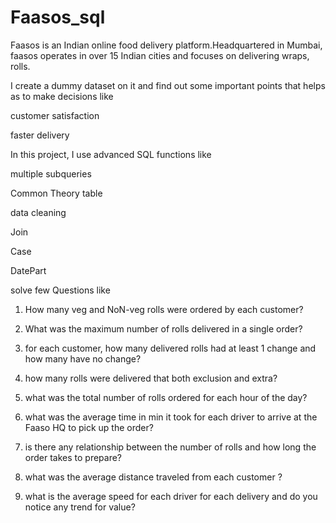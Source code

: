 # Faasos_sql
Faasos is an Indian online food delivery platform.Headquartered in Mumbai, faasos operates in over 15 Indian cities and focuses on delivering wraps, rolls.

I create a dummy dataset on it and find out some important points that helps as
to make decisions like

customer satisfaction 

faster delivery

In this project, I use advanced SQL functions like

multiple subqueries

Common Theory table

data cleaning 

Join

Case

DatePart

solve few Questions like 

1. How many veg and NoN-veg rolls were ordered by each customer?

2. What was the maximum number of rolls delivered in a single order?

3. for each customer, how many delivered rolls had at least 1 change and how many have no change?

4. how many rolls were delivered that both exclusion and extra?

5. what was the total number of rolls ordered for each hour of the day?

6. what was the average time in min it took for each driver to arrive at the Faaso HQ to pick up the order?

7. is there any relationship between the number of rolls and how long the order takes to prepare?

8. what was the average distance traveled from each customer ?

9. what is the average speed for each driver  for each delivery and do you notice any trend for value?




